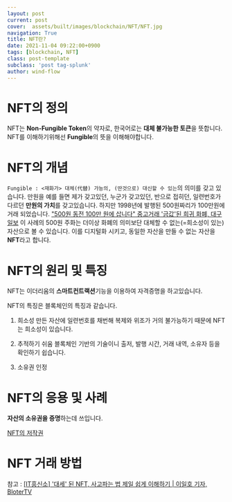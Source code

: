 ```yaml
---
layout: post
current: post
cover:  assets/built/images/blockchain/NFT/NFT.jpg
navigation: True
title: NFT란?
date: 2021-11-04 09:22:00+0900
tags: [blockchain, NFT]
class: post-template
subclass: 'post tag-splunk'
author: wind-flow
---
```


# NFT의 정의
NFT는 **Non-Fungible Token**의 약자로, 한국어로는 **대체 불가능한 토큰**을 뜻합니다.
NFT를 이해하기위해선 **Fungible**의 뜻을 이해해야합니다.

# NFT의 개념
```Fungible : <재화가> 대체(代替) 가능의, (딴것으로) 대신할 수 있는```의 의미를 갖고 있습니다.
만원을 예를 들면 제가 갖고있던, 누군가 갖고있던, 반으로 접히던, 일련번호가 다르던 **만원의 가치**를 갖고있습니다.
하지만 1998년에 발행된 500원짜리가 100만원에 거래 되었습니다. ["500원 동전 100만 원에 삽니다" 중고거래 '금값'된 희귀 화폐, 대구일보](https://www.idaegu.com/newsView/idg202103260001)
이 사례의 500원 주화는 더이상 화폐의 의미보단 대체할 수 없는(=희소성이 있는) 자산으로 볼 수 있습니다.
이를 디지털화 시키고, 동일한 자산을 만들 수 없는 자산을 **NFT**라고 합니다.

# NFT의 원리 및 특징
NFT는 이더리움의 **스마트컨트랙션**기능을 이용하여 자격증명을 하고있습니다.

NFT의 특징은 블록체인의 특징과 같습니다.

1. 희소성
만든 자산에 일련번호를 채번해 복제와 위조가 거의 불가능하기 때문에 NFT는 희소성이 있습니다. 

2. 추적하기 쉬움
블록체인 기반의 기술이니 출저, 발행 시간, 거래 내역, 소유자 등을 확인하기 쉽습니다.

3. 소유권 인정


# NFT의 응용 및 사례
**자산의 소유권을 증명**하는데 쓰입니다.

[NFT의 저작권](https://brunch.co.kr/@kisojournal/11)

# NFT 거래 방법


참고 : [[IT흥신소] '대세' 된 NFT, 사고파는 법 제일 쉽게 이해하기 | 이일호 기자, BloterTV](https://youtu.be/5bhLfOE2LlY)